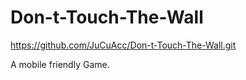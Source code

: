 # Don-t-Touch-The-Wall
https://github.com/JuCuAcc/Don-t-Touch-The-Wall.git

A mobile friendly Game.
